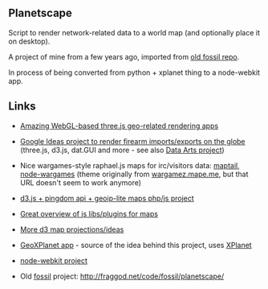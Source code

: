 Planetscape
--------------------

Script to render network-related data to a world map (and optionally place it on
desktop).

A project of mine from a few years ago, imported from
[old fossil repo](http://fraggod.net/code/fossil/planetscape/).

In process of being converted from python + xplanet thing to a node-webkit app.


Links
--------------------

* [Amazing WebGL-based three.js geo-related rendering apps](http://callum.com/sandbox/)

* [Google Ideas project to render firearm imports/exports on the globe](http://workshop.chromeexperiments.com/projects/armsglobe/)
	(three.js, d3.js, dat.GUI and more - see also [Data Arts project](http://data-arts.appspot.com/))

* Nice wargames-style raphael.js maps for irc/visitors data:
	[maptail](https://github.com/stagas/maptail),
	[node-wargames](https://github.com/mape/node-wargames)
	(theme originally from [wargamez.mape.me](http://wargamez.mape.me), but that URL doesn't seem to work anymore)

* [d3.js + pingdom api + geoip-lite maps php/js project](http://techslides.com/traceroute-on-a-map-using-pingdom-api-maxmind-and-d3/)

* [Great overview of js libs/plugins for maps](http://techslides.com/50-javascript-libraries-and-plugins-for-maps/)

* [More d3 map projections/ideas](http://www.jasondavies.com/maps/)

* [GeoXPlanet app](http://sourceforge.net/projects/geoxplanet/) - source of the
	idea behind this project, uses [XPlanet](http://xplanet.sourceforge.net/)

* [node-webkit project](https://github.com/rogerwang/node-webkit)

* Old [fossil](http://www.fossil-scm.org/) project:
	http://fraggod.net/code/fossil/planetscape/

